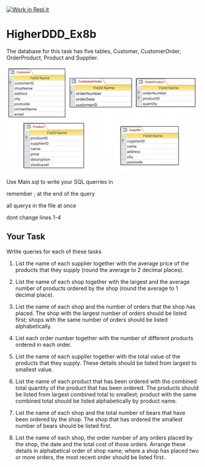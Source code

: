 [![Work in Repl.it](https://classroom.github.com/assets/work-in-replit-14baed9a392b3a25080506f3b7b6d57f295ec2978f6f33ec97e36a161684cbe9.svg)](https://classroom.github.com/online_ide?assignment_repo_id=4201894&assignment_repo_type=AssignmentRepo)
# HigherDDD_Ex8b

The database for this task has five tables, Customer, CustomerOrder, OrderProduct, Product and Supplier. 

![databaseTables](/Ex6b_tables.png)

Use Main.sql to write your SQL querries in

remember ; at the end of the query

all querys in the file at once

dont change lines 1-4

## Your Task

Wrtite queries for each of these tasks

1.	List the name of each supplier together with the average price of the products that they supply (round the average to 2 decimal places).
	
2.	List the name of each shop together with the largest and the average number of products ordered by the shop (round the average to 1 decimal place).
	
3.	List the name of each shop and the number of orders that the shop has placed. The shop with the largest number of orders should be listed first; shops with the same number of orders should be listed alphabetically.
	
4.	List each order number together with the number of different products ordered in each order.
	
5.	List the name of each supplier together with the total value of the products that they supply. These details should be listed from largest to smallest value.
	
6.	List the name of each product that has been ordered with the combined total quantity of the product that has been ordered. The products should be listed from largest combined total to smallest; product with the same combined total should be listed alphabetically by product name.
	
7.	List the name of each shop and the total number of bears that have been ordered by the shop. The shop that has ordered the smallest number of bears should be listed first.
	
8.	List the name of each shop, the order number of any orders placed by the shop, the date and the total cost of those orders. Arrange these details in alphabetical order of shop name; where a shop has placed two or more orders, the most recent order should be listed first.
